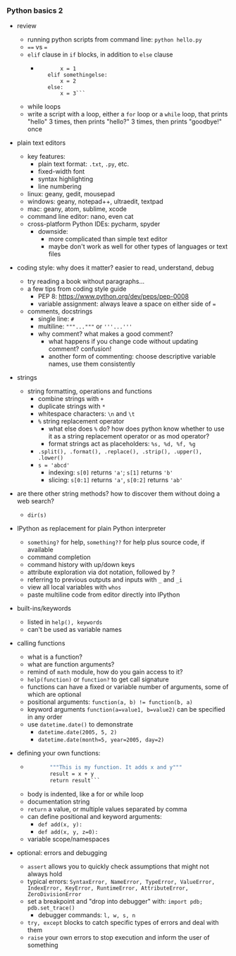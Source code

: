 ### Python basics 2

- review
    - running python scripts from command line: `python hello.py`
    - `==` vs `=`
    - `elif` clause in `if` blocks, in addition to `else` clause
        - ```if something:
                 x = 1
             elif somethingelse:
                 x = 2
             else:
                 x = 3```
    - while loops
    - write a script with a loop, either a `for` loop or a `while` loop, that prints "hello" 3 times, then prints "hello?" 3 times, then prints "goodbye!" once
- plain text editors
    - key features:
        - plain text format: `.txt`, `.py`, etc.
        - fixed-width font
        - syntax highlighting
        - line numbering
    - linux: geany, gedit, mousepad
    - windows: geany, notepad++, ultraedit, textpad
    - mac: geany, atom, sublime, xcode
    - command line editor: nano, even cat
    - cross-platform Python IDEs: pycharm, spyder
        - downside:
            - more complicated than simple text editor
            - maybe don't work as well for other types of languages or text files
- coding style: why does it matter? easier to read, understand, debug
    - try reading a book without paragraphs...
    - a few tips from coding style guide
        - PEP 8: <https://www.python.org/dev/peps/pep-0008>
        - variable assignment: always leave a space on either side of `=`
    - comments, docstrings
        - single line: `#`
        - multiline: `"""..."""` or  `'''...'''`
        - why comment? what makes a good comment?
            - what happens if you change code without updating comment? confusion!
            - another form of commenting: choose descriptive variable names, use them consistently
- strings
    - string formatting, operations and functions
        - combine strings with `+`
        - duplicate strings with `*`
        - whitespace characters: `\n` and `\t`
        - `%` string replacement operator
            - what else does `%` do? how does python know whether to use it as a string
            replacement operator or as mod operator?
            - format strings act as placeholders: `%s, %d, %f, %g`
        - `.split(), .format(), .replace(), .strip(), .upper(), .lower()`
        - `s = 'abcd'`
            - indexing: `s[0]` returns `'a'`; `s[1]` returns `'b'`
            - slicing: `s[0:1]` returns `'a'`, `s[0:2]` returns `'ab'`
- are there other string methods? how to discover them without doing a web search?
    - `dir(s)`
- IPython as replacement for plain Python interpreter
    - `something?` for help, `something??` for help plus source code, if available
    - command completion
    - command history with up/down keys
    - attribute exploration via dot notation, followed by ?
    - referring to previous outputs and inputs with `_` and `_i`
    - view all local variables with `whos`
    - paste multiline code from editor directly into IPython
- built-ins/keywords
    - listed in `help(), keywords`
    - can't be used as variable names
- calling functions
    - what is a function?
    - what are function arguments?
    - remind of `math` module, how do you gain access to it?
    - `help(function)` or `function?` to get call signature
    - functions can have a fixed or variable number of arguments, some of which are optional
    - positional arguments: `function(a, b) != function(b, a)`
    - keyword arguments `function(a=value1, b=value2)` can be specified in any order
    - use `datetime.date()` to demonstrate
        - `datetime.date(2005, 5, 2)`
        - `datetime.date(month=5, year=2005, day=2)`
- defining your own functions:
    - ```def add(x, y):
             """This is my function. It adds x and y"""
             result = x + y
             return result```
    - body is indented, like a for or while loop
    - documentation string
    - `return` a value, or multiple values separated by comma
    - can define positional and keyword arguments:
        - `def add(x, y):`
        - `def add(x, y, z=0):`
    - variable scope/namespaces

- optional: errors and debugging
    - `assert` allows you to quickly check assumptions that might not always hold
    - typical errors: `SyntaxError, NameError, TypeError, ValueError, IndexError, KeyError, RuntimeError, AttributeError, ZeroDivisionError`
    - set a breakpoint and "drop into debugger" with: `import pdb; pdb.set_trace()`
        - debugger commands: `l, w, s, n`
    - `try, except` blocks to catch specific types of errors and deal with them
    - `raise` your own errors to stop execution and inform the user of something
